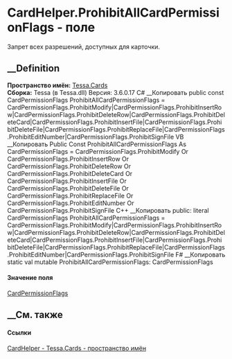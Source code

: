 # CardHelper.ProhibitAllCardPermissionFlags - поле
Запрет всех разрешений, доступных для карточки.
## __Definition
 **Пространство имён:** [Tessa.Cards](N_Tessa_Cards.htm)  
 **Сборка:** Tessa (в Tessa.dll) Версия: 3.6.0.17
C# __Копировать
     public const CardPermissionFlags ProhibitAllCardPermissionFlags = CardPermissionFlags.ProhibitModify|CardPermissionFlags.ProhibitInsertRow|CardPermissionFlags.ProhibitDeleteRow|CardPermissionFlags.ProhibitDeleteCard|CardPermissionFlags.ProhibitInsertFile|CardPermissionFlags.ProhibitDeleteFile|CardPermissionFlags.ProhibitReplaceFile|CardPermissionFlags.ProhibitEditNumber|CardPermissionFlags.ProhibitSignFile
VB __Копировать
     Public Const ProhibitAllCardPermissionFlags As CardPermissionFlags = CardPermissionFlags.ProhibitModify Or CardPermissionFlags.ProhibitInsertRow Or CardPermissionFlags.ProhibitDeleteRow Or CardPermissionFlags.ProhibitDeleteCard Or CardPermissionFlags.ProhibitInsertFile Or CardPermissionFlags.ProhibitDeleteFile Or CardPermissionFlags.ProhibitReplaceFile Or CardPermissionFlags.ProhibitEditNumber Or CardPermissionFlags.ProhibitSignFile
C++ __Копировать
     public:
    literal CardPermissionFlags ProhibitAllCardPermissionFlags = CardPermissionFlags.ProhibitModify|CardPermissionFlags.ProhibitInsertRow|CardPermissionFlags.ProhibitDeleteRow|CardPermissionFlags.ProhibitDeleteCard|CardPermissionFlags.ProhibitInsertFile|CardPermissionFlags.ProhibitDeleteFile|CardPermissionFlags.ProhibitReplaceFile|CardPermissionFlags.ProhibitEditNumber|CardPermissionFlags.ProhibitSignFile
F# __Копировать
     static val mutable ProhibitAllCardPermissionFlags: CardPermissionFlags
#### Значение поля
[CardPermissionFlags](T_Tessa_Cards_CardPermissionFlags.htm)
##  __См. также
#### Ссылки
[CardHelper - ](T_Tessa_Cards_CardHelper.htm)
[Tessa.Cards - пространство имён](N_Tessa_Cards.htm)
